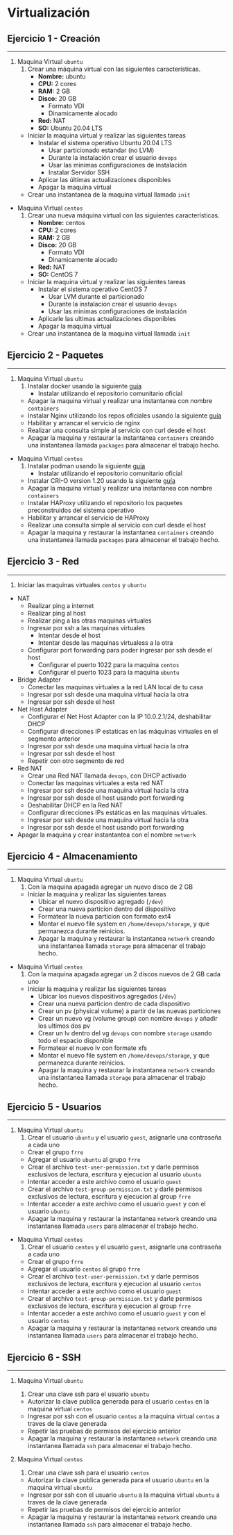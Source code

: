 # Virtualización

## **Ejercicio 1 - Creación**
---


1. Maquina Virtual `ubuntu` 
    1. Crear una máquina virtual con las siguientes características. 
        - **Nombre:** ubuntu  
        - **CPU:** 2 cores  
        - **RAM:** 2 GB  
        - **Disco:** 20 GB
            - Formato VDI
            - Dinamicamente alocado
        - **Red:** NAT
        - **SO:** Ubuntu 20.04 LTS
    - Iniciar la maquina virtual y realizar las siguientes tareas
        - Instalar el sistema operativo Ubuntu 20.04 LTS
            - Usar particionado estandar (no LVM)
            - Durante la instalación crear el usuario `devops`
            - Usar las minimas configuraciones de instalación
            - Instalar Servidor SSH
        - Aplicar las últimas actualizaciones disponibles
        - Apagar la maquina virtual
    - Crear una instantanea de la maquina virtual llamada `init`

- Maquina Virtual `centos` 
    1. Crear una nueva máquina virtual con las siguientes características. 
        - **Nombre:** centos  
        - **CPU:** 2 cores 
        - **RAM:** 2 GB  
        - **Disco:** 20 GB
            - Formato VDI
            - Dinamicamente alocado
        - **Red:** NAT
        - **SO:** CentOS 7 
    - Iniciar la maquina virtual y realizar las siguientes tareas
        - Instalar el sistema operativo CentOS 7
            - Usar LVM durante el particionado
            - Durante la instalacion crear el usuario `devops`
            - Usar las minimas configuraciones de instalación
        - Aplicarle las ultimas actualizaciones disponibles
        - Apagar la maquina virtual
    - Crear una instantanea de la maquina virtual llamada `init`

## **Ejercicio 2 - Paquetes**
---


1. Maquina Virtual `ubuntu` 
    1. Instalar docker usando la siguiente [guía](https://docs.docker.com/engine/install/ubuntu/#install-using-the-repository)
        - Instalar utilizando el repositorio comunitario oficial
    - Apagar la maquina virtual y realizar una instantanea con nombre `containers`
    - Instalar Nginx utilizando los repos oficiales usando la siguiente [guía](https://docs.nginx.com/nginx/admin-guide/installing-nginx/installing-nginx-open-source/#installing-a-prebuilt-ubuntu-package-from-the-official-nginx-repository)
    - Habilitar y arrancar el servicio de nginx
    - Realizar una consulta simple al servicio con curl desde el host
    - Apagar la maquina y restaurar la instantanea `containers` creando una instantanea llamada `packages` para almacenar el trabajo hecho.



- Maquina Virtual `centos` 
    1. Instalar podman usando la siguiente [guía](https://podman.io/getting-started/installation)
        - Instalar utilizando el repositorio comunitario oficial
    - Instalar CRI-O version 1.20 usando la siguiente [guía](https://github.com/cri-o/cri-o/blob/master/install.md#other-yum-based-operating-systems)
    - Apagar la maquina virtual y realizar una instantanea con nombre `containers`
    - Instalar HAProxy utilizando el repositorio los paquetes preconstruidos del sistema operativo
    - Habilitar y arrancar el servicio de HAProxy
    - Realizar una consulta simple al servicio con curl desde el host
    - Apagar la maquina y restaurar la instantanea `containers` creando una instantanea llamada `packages` para almacenar el trabajo hecho.


## **Ejercicio 3 - Red**
---

1. Iniciar las maquinas virtuales `centos` y `ubuntu`
- NAT
    - Realizar ping a internet
    - Realizar ping al host
    - Realizar ping a las otras maquinas virtuales
    - Ingresar por ssh a las maquinas virtuales
        - Intentar desde el host
        - Intentar desde las maquinas virtualess a la otra
    - Configurar port forwarding para poder ingresar por ssh desde el host
        - Configurar el puerto 1022 para la maquina `centos`
        - Configurar el puerto 1023 para la maquina `ubuntu`
- Bridge Adapter
    - Conectar las maquinas virtuales a la red LAN local de tu casa
    - Ingresar por ssh desde una maquina virtual hacia la otra
    - Ingresar por ssh desde el host
- Net Host Adapter
    - Configurar el Net Host Adapter con la IP 10.0.2.1/24, deshabilitar DHCP
    - Configurar direcciones IP estaticas en las máquinas virtuales en el segmento anterior
    - Ingresar por ssh desde una maquina virtual hacia la otra
    - Ingresar por ssh desde el host
    - Repetir con otro segmento de red
- Red NAT
    - Crear una Red NAT llamada `devops`, con DHCP activado
    - Conectar las maquinas virtuales a esta red NAT
    - Ingresar por ssh desde una maquina virtual hacia la otra
    - Ingresar por ssh desde el host usando port forwarding
    - Deshabilitar DHCP en la Red NAT
    - Configurar direcciones IPs estáticas en las maquinas virtuales.
    - Ingresar por ssh desde una maquina virtual hacia la otra
    - Ingresar por ssh desde el host usando port forwarding
- Apagar la maquina y crear instantantea con el nombre `network` 


## **Ejercicio 4 - Almacenamiento**
---

1. Maquina Virtual `ubuntu` 
    1. Con la maquina apagada agregar un nuevo disco de 2 GB
    -  Iniciar la maquina y realizar las siguientes tareas
       - Ubicar el nuevo dispositivo agregado (`/dev`)
       - Crear una nueva particion dentro del dispositivo
       - Formatear la nueva particion con formato ext4
       - Montar el nuevo file system en `/home/devops/storage`, y que permanezca durante reinicios.
       - Apagar la maquina y restaurar la instantanea `network` creando una instantanea llamada `storage` para almacenar el trabajo hecho.

- Maquina Virtual `centos` 
    1. Con la maquina apagada agregar un 2 discos nuevos de 2 GB cada uno
    -  Iniciar la maquina y realizar las siguientes tareas
       - Ubicar los nuevos dispositivos agregados (`/dev`)
       - Crear una nueva particion dentro de cada dispositivo
       - Crear un pv (physical volume) a partir de las nuevas particiones
       - Crear un nuevo vg (volume group) con nombre `devops` y añadir los ultimos dos pv
       - Crear un lv dentro del vg `devops` con nombre `storage` usando todo el espacio disponible
       - Formatear el nuevo lv con formate xfs
       - Montar el nuevo file system en `/home/devops/storage`, y que permanezca durante reinicios.
       - Apagar la maquina y restaurar la instantanea `network` creando una instantanea llamada `storage` para almacenar el trabajo hecho.


## **Ejercicio 5 - Usuarios**
---


1. Maquina Virtual `ubuntu` 
    1. Crear el usuario `ubuntu` y el usuario `guest`, asignarle una contraseña a cada uno
    -  Crear el grupo `frre`
    -  Agregar el usuario `ubuntu` al grupo `frre`
    -  Crear el archivo `test-user-permission.txt` y darle permisos exclusivos de lectura, escritura y ejecucion al usuario `ubuntu`
    -  Intentar acceder a este archivo como el usuario `guest`
    -  Crear el archivo `test-group-permission.txt` y darle permisos exclusivos de lectura, escritura y ejecucion al group `frre`
    -  Intentar acceder a este archivo como el usuario `guest` y con el usuario `ubuntu`
    -  Apagar la maquina y restaurar la instantanea `network` creando una instantanea llamada `users` para almacenar el trabajo hecho.

- Maquina Virtual `centos` 
    1. Crear el usuario `centos` y el usuario `guest`, asignarle una contraseña a cada uno
    -  Crear el grupo `frre`
    -  Agregar el usuario `centos` al grupo `frre`
    -  Crear el archivo `test-user-permission.txt` y darle permisos exclusivos de lectura, escritura y ejecucion al usuario `centos`
    -  Intentar acceder a este archivo como el usuario `guest`
    -  Crear el archivo `test-group-permission.txt` y darle permisos exclusivos de lectura, escritura y ejecucion al group `frre`
    -  Intentar acceder a este archivo como el usuario `guest` y con el usuario `centos`
    -  Apagar la maquina y restaurar la instantanea `network` creando una instantanea llamada `users` para almacenar el trabajo hecho.


## **Ejercicio 6 - SSH**
---


1. Maquina Virtual `ubuntu` 
    1. Crear una clave ssh para el usuario `ubuntu`
    -  Autorizar la clave publica generada para el usuario `centos` en la maquina virtual `centos`
    -  Ingresar por ssh con el usuario `centos` a la maquina virtual `centos` a traves de la clave generada
    -  Repetir las pruebas de permisos del ejercicio anterior
    -  Apagar la maquina y restaurar la instantanea `network` creando una instantanea llamada `ssh` para almacenar el trabajo hecho.

1. Maquina Virtual `centos` 
    1. Crear una clave ssh para el usuario `centos`
    -  Autorizar la clave publica generada para el usuario `ubuntu` en la maquina virtual `ubuntu`
    -  Ingresar por ssh con el usuario `ubuntu` a la maquina virtual `ubuntu` a traves de la clave generada
    -  Repetir las pruebas de permisos del ejercicio anterior
    -  Apagar la maquina y restaurar la instantanea `network` creando una instantanea llamada `ssh` para almacenar el trabajo hecho.
